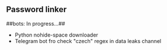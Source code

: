 ## Password linker

##bots: In progress...##
- Python nohide-space downloader
- Telegram bot fro check "czech" regex in data leaks channel
